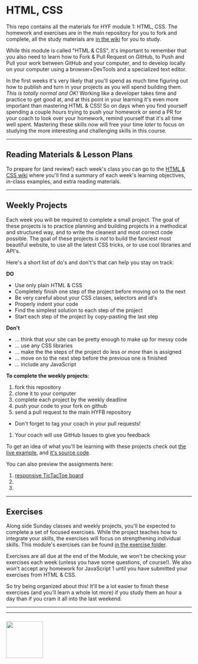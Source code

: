 # HTML, CSS

This repo contains all the materials for HYF module 1: HTML, CSS.  The homework and exercises are in the main repository for you to fork and complete, all the study materials are [in the wiki](https://github.com/be-hacking-hyf/HTML-CSS-GitHub/wiki) for you to study.

While this module is called "HTML & CSS", it's important to remember that you also need to learn how to Fork & Pull Request on GitHub, to Push and Pull your work between GitHub and your computer, and to develop locally on your computer using a browser+DevTools and a specialized text editor.  

In the first weeks it's very likely that you'll spend as much time figuring out how to publish and turn in your projects as you will spend building them.  _This is totally normal and OK!_  Working like a developer takes time and practice to get good at, and at this point in your learning it's even more important than mastering HTML & CSS!  So on days when you find yourself spending a couple hours trying to push your homework or send a PR for your coach to look over your homework, remind yourself that it's all time well spent. Mastering these skills _now_ will free your time _later_ to focus on studying the more interesting and challenging skills in this course.

---

## Reading Materials & Lesson Plans

To prepare for (and review!) each week's class you can go to the [HTML & CSS wiki](https://github.com/be-hacking-hyf/HTML-CSS-GitHub/wiki) where you'll find a summary of each week's learning objectives, in-class examples, and extra reading materials.

---

## Weekly Projects

Each week you will be required to complete a small project.  The goal of these projects is to practice planning and building projects in a methodical and structured way, and to write the cleanest and most correct code possible.  The goal of these projects _is not_ to build the fanciest most beautiful website, to use all the latest CSS tricks, or to use cool libraries and API's.  

Here's a short list of do's and don't's that can help you stay on track:

__DO__
* Use only plain HTML & CSS
* Completely finish one step of the project before moving on to the next
* Be very careful about your CSS classes, selectors and id's
* Properly indent your code 
* Find the simplest solution to each step of the project
* Start each step of the project by copy-pasting the last step

__Don't__
* ... think that your site can be pretty enough to make up for messy code
* ... use any CSS libraries 
* ... make the the steps of the project do less _or more_ than is assigned
* ... move on to the next step before the previous one is finished
* ... include any JavaScript

__To complete the weekly projects__: 
1. fork this repository
1. clone it to your computer
1. complete each project by the weekly deadline
1. push your code to your fork on github
1. send a pull request to the main HYFB repository
  * Don't forget to tag your coach in your pull requests!
1. Your coach will use GitHub Issues to give you feedback 

To get an idea of what you'll be learning with these projects check out [the live example](https://be-hacking-hyf.github.io/HTML-CSS-GitHub/to-study-feedback-form/index.html), and [it's source code](./to-study-feedback-form). 

You can also preview the assignments here:
1. [responsive TicTacToe board](./week-1-project)
1. [](./week-2-project)
1. [](./week-3-project)


---

## Exercises

Along side Sunday classes and weekly projects, you'll be expected to complete a set of focused exercises. While the project teaches how to integrate your skills, the exercises will focus on strengthening individual skills.  This module's exercises can be found [in the exercise folder](./exercises).

Exercises are all due at the end of the Module, we won't be checking your exercises each week (unless you have some questions, of course!).  We also won't accept any homework for JavaScript 1 until you have submitted your exercises from HTML & CSS. 

So try being organized about this!  It'll be a lot easier to finish these exercises (and you'll learn a whole lot more) if you study them an hour a day than if you cram it all into the last weekend.


___
___
### <a href="https://hackyourfuture.be" target="_blank"><img src="https://pbs.twimg.com/profile_images/984474625009741824/Bs_qKx6-_400x400.jpg" width="100" height="100"></img></a>
